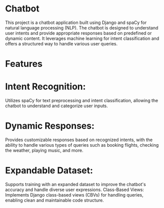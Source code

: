 # Chatbot
This project is a chatbot application built using Django and spaCy for natural language processing (NLP). The chatbot is designed to understand user intents and provide appropriate responses based on predefined or dynamic content. It leverages machine learning for intent classification and offers a structured way to handle various user queries.

# Features

# Intent Recognition:
Utilizes spaCy for text preprocessing and intent classification, allowing the chatbot to understand and categorize user inputs.

# Dynamic Responses: 
Provides customizable responses based on recognized intents, with the ability to handle various types of queries such as booking flights, checking the weather, playing music, and more.

# Expandable Dataset: 
Supports training with an expanded dataset to improve the chatbot's accuracy and handle diverse user expressions.
Class-Based Views: Implements Django class-based views (CBVs) for handling queries, enabling clean and maintainable code structure.
